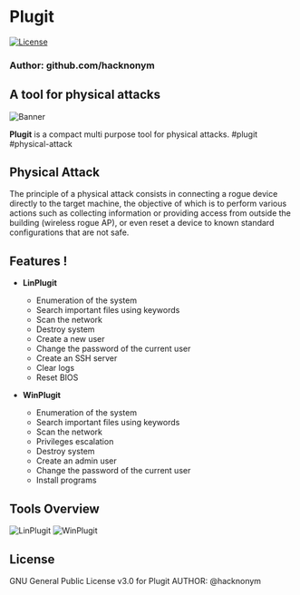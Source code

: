 # Plugit

[![License](https://img.shields.io/badge/License-GPL%20v3%2B-red.svg?style=for-the-badge)]()

### Author: github.com/hacknonym

##  A tool for physical attacks

![Banner](https://user-images.githubusercontent.com/55319869/80914921-1d327400-8d4f-11ea-83e6-999528101bdd.PNG)

**Plugit** is a compact multi purpose tool for physical attacks. #plugit #physical-attack

## Physical Attack
The principle of a physical attack consists in connecting a rogue device directly to the target machine, the objective of which is to perform various actions such as collecting information or providing access from outside the building (wireless rogue AP), or even reset a device to known standard configurations that are not safe.

## Features !
- **LinPlugit**
	* Enumeration of the system
	* Search important files using keywords
	* Scan the network
	* Destroy system 
	* Create a new user
	* Change the password of the current user
	* Create an SSH server
	* Clear logs
	* Reset BIOS

- **WinPlugit**
	* Enumeration of the system
	* Search important files using keywords
	* Scan the network
	* Privileges escalation
	* Destroy system 
	* Create an admin user
	* Change the password of the current user
	* Install programs

## Tools Overview
![LinPlugit](https://user-images.githubusercontent.com/55319869/80914392-87491a00-8d4b-11ea-92a3-79fa268f2ce1.png)
![WinPlugit](https://user-images.githubusercontent.com/55319869/87228335-d5f4df00-c3a0-11ea-91cb-3907a646a290.PNG)

## License
GNU General Public License v3.0 for Plugit
AUTHOR: @hacknonym
